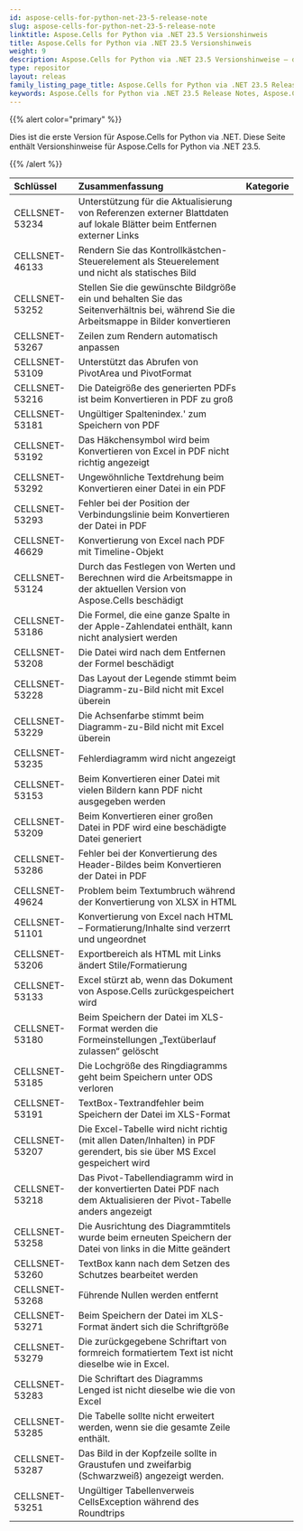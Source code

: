 ```yaml
---
id: aspose-cells-for-python-net-23-5-release-note
slug: aspose-cells-for-python-net-23-5-release-note
linktitle: Aspose.Cells for Python via .NET 23.5 Versionshinweis
title: Aspose.Cells for Python via .NET 23.5 Versionshinweis
weight: 9
description: Aspose.Cells for Python via .NET 23.5 Versionshinweise – die neuesten Verbesserungen, neuen Funktionen und Korrekturen
type: repositor
layout: releas
family_listing_page_title: Aspose.Cells for Python via .NET 23.5 Release Note
keywords: Aspose.Cells for Python via .NET 23.5 Release Notes, Aspose.Cells for Python via .NET 23.5 updates and fixe
---
```

{{% alert color="primary" %}} 

Dies ist die erste Version für Aspose.Cells for Python via .NET.
Diese Seite enthält Versionshinweise für Aspose.Cells for Python via .NET 23.5.

{{% /alert %}} 

|**Schlüssel**|**Zusammenfassung**|**Kategorie**|
| :- | :- | :- |
|CELLSNET-53234|Unterstützung für die Aktualisierung von Referenzen externer Blattdaten auf lokale Blätter beim Entfernen externer Links|
|CELLSNET-46133|Rendern Sie das Kontrollkästchen-Steuerelement als Steuerelement und nicht als statisches Bild|
|CELLSNET-53252|Stellen Sie die gewünschte Bildgröße ein und behalten Sie das Seitenverhältnis bei, während Sie die Arbeitsmappe in Bilder konvertieren|
|CELLSNET-53267|Zeilen zum Rendern automatisch anpassen|
|CELLSNET-53109|Unterstützt das Abrufen von PivotArea und PivotFormat|
|CELLSNET-53216| Die Dateigröße des generierten PDFs ist beim Konvertieren in PDF zu groß|
|CELLSNET-53181|Ungültiger Spaltenindex.' zum Speichern von PDF|
|CELLSNET-53192|Das Häkchensymbol wird beim Konvertieren von Excel in PDF nicht richtig angezeigt|
|CELLSNET-53292|Ungewöhnliche Textdrehung beim Konvertieren einer Datei in ein PDF|
|CELLSNET-53293|Fehler bei der Position der Verbindungslinie beim Konvertieren der Datei in PDF|
|CELLSNET-46629|Konvertierung von Excel nach PDF mit Timeline-Objekt|
|CELLSNET-53124| Durch das Festlegen von Werten und Berechnen wird die Arbeitsmappe in der aktuellen Version von Aspose.Cells beschädigt|
|CELLSNET-53186| Die Formel, die eine ganze Spalte in der Apple-Zahlendatei enthält, kann nicht analysiert werden|
|CELLSNET-53208|Die Datei wird nach dem Entfernen der Formel beschädigt|
|CELLSNET-53228|Das Layout der Legende stimmt beim Diagramm-zu-Bild nicht mit Excel überein|
|CELLSNET-53229|Die Achsenfarbe stimmt beim Diagramm-zu-Bild nicht mit Excel überein|
|CELLSNET-53235| Fehlerdiagramm wird nicht angezeigt|
|CELLSNET-53153|Beim Konvertieren einer Datei mit vielen Bildern kann PDF nicht ausgegeben werden|
|CELLSNET-53209| Beim Konvertieren einer großen Datei in PDF wird eine beschädigte Datei generiert|
|CELLSNET-53286|Fehler bei der Konvertierung des Header-Bildes beim Konvertieren der Datei in PDF|
|CELLSNET-49624|Problem beim Textumbruch während der Konvertierung von XLSX in HTML|
|CELLSNET-51101|Konvertierung von Excel nach HTML – Formatierung/Inhalte sind verzerrt und ungeordnet|
|CELLSNET-53206| Exportbereich als HTML mit Links ändert Stile/Formatierung|
|CELLSNET-53133|Excel stürzt ab, wenn das Dokument von Aspose.Cells zurückgespeichert wird|
|CELLSNET-53180|Beim Speichern der Datei im XLS-Format werden die Formeinstellungen „Textüberlauf zulassen“ gelöscht|
|CELLSNET-53185|Die Lochgröße des Ringdiagramms geht beim Speichern unter ODS verloren|
|CELLSNET-53191|TextBox-Textrandfehler beim Speichern der Datei im XLS-Format|
|CELLSNET-53207| Die Excel-Tabelle wird nicht richtig (mit allen Daten/Inhalten) in PDF gerendert, bis sie über MS Excel gespeichert wird|
|CELLSNET-53218|Das Pivot-Tabellendiagramm wird in der konvertierten Datei PDF nach dem Aktualisieren der Pivot-Tabelle anders angezeigt|
|CELLSNET-53258|Die Ausrichtung des Diagrammtitels wurde beim erneuten Speichern der Datei von links in die Mitte geändert|
|CELLSNET-53260|TextBox kann nach dem Setzen des Schutzes bearbeitet werden|
|CELLSNET-53268|Führende Nullen werden entfernt|
|CELLSNET-53271|Beim Speichern der Datei im XLS-Format ändert sich die Schriftgröße|
|CELLSNET-53279|Die zurückgegebene Schriftart von formreich formatiertem Text ist nicht dieselbe wie in Excel.|
|CELLSNET-53283|Die Schriftart des Diagramms Lenged ist nicht dieselbe wie die von Excel|
|CELLSNET-53285|Die Tabelle sollte nicht erweitert werden, wenn sie die gesamte Zeile enthält.|
|CELLSNET-53287| Das Bild in der Kopfzeile sollte in Graustufen und zweifarbig (Schwarzweiß) angezeigt werden.|
|CELLSNET-53251|Ungültiger Tabellenverweis CellsException während des Roundtrips|
